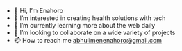 - 👋 Hi, I’m Enahoro 
- 👀 I’m interested in creating health solutions with tech
- 🌱 I’m currently learning more about the web daily
- 💞️ I’m looking to collaborate on a wide variety of projects
- 📫 How to reach me abhulimenenahoro@gmail.com

 
